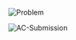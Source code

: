 ![Problem](https://github.com/user-attachments/assets/b94ebd3f-dd3c-4468-bc14-acf63940f4a1)

![AC-Submission](https://github.com/user-attachments/assets/b0a597fd-a57b-4c24-8e29-a371db9a4e5d)
